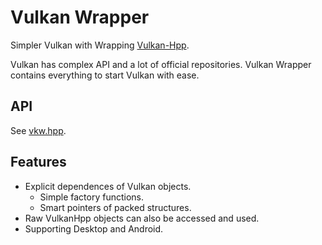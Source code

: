 # Vulkan Wrapper #
Simpler Vulkan with Wrapping [Vulkan-Hpp](https://github.com/KhronosGroup/Vulkan-Hpp).

Vulkan has complex API and a lot of official repositories.
Vulkan Wrapper contains everything to start Vulkan with ease.

## API
See [vkw.hpp](https://github.com/takiyu/VulkanWrapper/blob/master/include/vkw/vkw.h).

## Features
 * Explicit dependences of Vulkan objects.
    * Simple factory functions.
    * Smart pointers of packed structures.
 * Raw VulkanHpp objects can also be accessed and used.
 * Supporting Desktop and Android.
